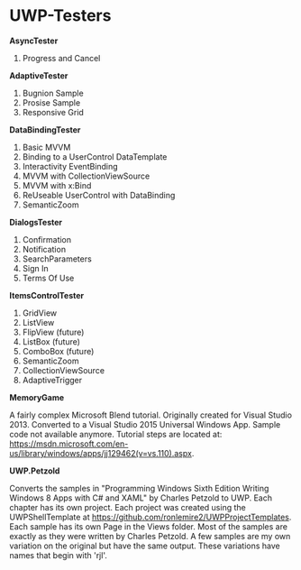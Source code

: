 # UWP-Testers

**AsyncTester**

1. Progress and Cancel


**AdaptiveTester**

1. Bugnion Sample
2. Prosise Sample
3. Responsive Grid


**DataBindingTester**

1. Basic MVVM
2. Binding to a UserControl DataTemplate
3. Interactivity EventBinding
4. MVVM with CollectionViewSource
5. MVVM with x:Bind
6. ReUseable UserControl with DataBinding
7. SemanticZoom


**DialogsTester**

1. Confirmation
2. Notification
3. SearchParameters
4. Sign In
5. Terms Of Use


**ItemsControlTester**

1. GridView
2. ListView
3. FlipView (future)
4. ListBox (future)
5. ComboBox (future)
6. SemanticZoom
7. CollectionViewSource
8. AdaptiveTrigger


**MemoryGame** 

A fairly complex Microsoft Blend tutorial. Originally created for Visual Studio 2013. Converted to a Visual Studio 2015 Universal Windows App. Sample code not available anymore. Tutorial steps are located at: https://msdn.microsoft.com/en-us/library/windows/apps/jj129462(v=vs.110).aspx.


**UWP.Petzold**

Converts the samples in "Programming Windows Sixth Edition Writing Windows 8 Apps with C# and XAML" by Charles Petzold to UWP. Each chapter has its own project. Each project was created using the UWPShellTemplate at  https://github.com/ronlemire2/UWPProjectTemplates. Each sample has its own Page in the Views folder. Most of the samples are exactly as they were written by Charles Petzold. A few samples are my own variation on the original but have the same output. These variations have names that begin with 'rjl'.
